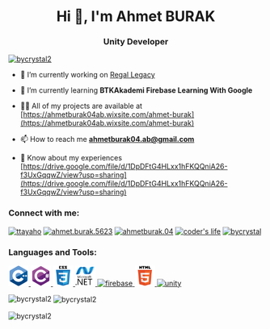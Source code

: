 <h1 align="center">Hi 👋, I'm Ahmet BURAK</h1>
<h3 align="center">Unity Developer</h3>

<p align="left"> <a href="https://github.com/ryo-ma/github-profile-trophy"><img src="https://github-profile-trophy.vercel.app/?username=bycrystal2" alt="bycrystal2" /></a> </p>

- 🔭 I’m currently working on [Regal Legacy](https://ahmetburak04ab.wixsite.com/ahmet-burak/portfolio-collections/my-portfolio/regal-legacy)

- 🌱 I’m currently learning **BTKAkademi Firebase Learning With Google**

- 👨‍💻 All of my projects are available at [https://ahmetburak04ab.wixsite.com/ahmet-burak](https://ahmetburak04ab.wixsite.com/ahmet-burak)

- 📫 How to reach me **ahmetburak04.ab@gmail.com**

- 📄 Know about my experiences [https://drive.google.com/file/d/1DpDFtG4HLxx1hFKQQniA26-f3UxGqqwZ/view?usp=sharing](https://drive.google.com/file/d/1DpDFtG4HLxx1hFKQQniA26-f3UxGqqwZ/view?usp=sharing)

<h3 align="left">Connect with me:</h3>
<p align="left">
<a href="https://twitter.com/ttayaho" target="blank"><img align="center" src="https://raw.githubusercontent.com/rahuldkjain/github-profile-readme-generator/master/src/images/icons/Social/twitter.svg" alt="ttayaho" height="30" width="40" /></a>
<a href="https://fb.com/ahmet.burak.5623" target="blank"><img align="center" src="https://raw.githubusercontent.com/rahuldkjain/github-profile-readme-generator/master/src/images/icons/Social/facebook.svg" alt="ahmet.burak.5623" height="30" width="40" /></a>
<a href="https://instagram.com/ahmetburak.04" target="blank"><img align="center" src="https://raw.githubusercontent.com/rahuldkjain/github-profile-readme-generator/master/src/images/icons/Social/instagram.svg" alt="ahmetburak.04" height="30" width="40" /></a>
<a href="https://www.youtube.com/c/coder's life" target="blank"><img align="center" src="https://raw.githubusercontent.com/rahuldkjain/github-profile-readme-generator/master/src/images/icons/Social/youtube.svg" alt="coder's life" height="30" width="40" /></a>
<a href="https://discord.gg/bycrystal" target="blank"><img align="center" src="https://raw.githubusercontent.com/rahuldkjain/github-profile-readme-generator/master/src/images/icons/Social/discord.svg" alt="bycrystal" height="30" width="40" /></a>
</p>

<h3 align="left">Languages and Tools:</h3>
<p align="left"> <a href="https://www.w3schools.com/cpp/" target="_blank" rel="noreferrer"> <img src="https://raw.githubusercontent.com/devicons/devicon/master/icons/cplusplus/cplusplus-original.svg" alt="cplusplus" width="40" height="40"/> </a> <a href="https://www.w3schools.com/cs/" target="_blank" rel="noreferrer"> <img src="https://raw.githubusercontent.com/devicons/devicon/master/icons/csharp/csharp-original.svg" alt="csharp" width="40" height="40"/> </a> <a href="https://www.w3schools.com/css/" target="_blank" rel="noreferrer"> <img src="https://raw.githubusercontent.com/devicons/devicon/master/icons/css3/css3-original-wordmark.svg" alt="css3" width="40" height="40"/> </a> <a href="https://dotnet.microsoft.com/" target="_blank" rel="noreferrer"> <img src="https://raw.githubusercontent.com/devicons/devicon/master/icons/dot-net/dot-net-original-wordmark.svg" alt="dotnet" width="40" height="40"/> </a> <a href="https://firebase.google.com/" target="_blank" rel="noreferrer"> <img src="https://www.vectorlogo.zone/logos/firebase/firebase-icon.svg" alt="firebase" width="40" height="40"/> </a> <a href="https://www.w3.org/html/" target="_blank" rel="noreferrer"> <img src="https://raw.githubusercontent.com/devicons/devicon/master/icons/html5/html5-original-wordmark.svg" alt="html5" width="40" height="40"/> </a> <a href="https://unity.com/" target="_blank" rel="noreferrer"> <img src="https://www.vectorlogo.zone/logos/unity3d/unity3d-icon.svg" alt="unity" width="40" height="40"/> </a> </p>

<p><img align="left" src="https://github-readme-stats.vercel.app/api/top-langs?username=bycrystal2&show_icons=true&locale=en&layout=compact" alt="bycrystal2" /></p>

<p>&nbsp;<img align="center" src="https://github-readme-stats.vercel.app/api?username=bycrystal2&show_icons=true&locale=en" alt="bycrystal2" /></p>

<p><img align="center" src="https://github-readme-streak-stats.herokuapp.com/?user=bycrystal2&" alt="bycrystal2" /></p>
